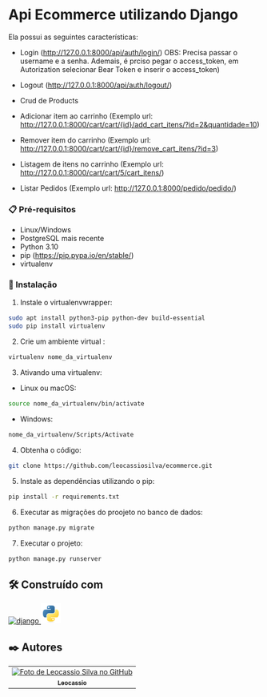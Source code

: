 # Api Ecommerce utilizando Django


Ela possui as seguintes características:

* Login (http://127.0.0.1:8000/api/auth/login/) OBS: Precisa passar o username e a senha. Ademais, é prciso pegar o access_token, em  Autorization selecionar Bear Token e inserir o access_token)

* Logout (http://127.0.0.1:8000/api/auth/logout/) 

* Crud de Products

* Adicionar item ao carrinho (Exemplo url: http://127.0.0.1:8000/cart/cart/{id}/add_cart_itens/?id=2&quantidade=10) 

* Remover item do carrinho (Exemplo url: http://127.0.0.1:8000/cart/cart/{id}/remove_cart_itens/?id=3) 

* Listagem de itens no carrinho (Exemplo url: http://127.0.0.1:8000/cart/cart/5/cart_itens/) 

* Listar Pedidos (Exemplo url: http://127.0.0.1:8000/pedido/pedido/) 

### 📋 Pré-requisitos

- Linux/Windows
- PostgreSQL mais recente
- Python 3.10
- pip (https://pip.pypa.io/en/stable/)
- virtualenv 

### 🔧 Instalação

1. Instale o virtualenvwrapper:
```bash
sudo apt install python3-pip python-dev build-essential
sudo pip install virtualenv
```

2. Crie um ambiente virtual :

```bash
virtualenv nome_da_virtualenv
```

3. Ativando uma virtualenv:

- Linux ou macOS: 

```bash
source nome_da_virtualenv/bin/activate 
```
- Windows: 

```bash
nome_da_virtualenv/Scripts/Activate 
```

4. Obtenha o código:
```bash
git clone https://github.com/leocassiosilva/ecommerce.git
```

5. Instale as dependências utilizando o pip:
```bash
pip install -r requirements.txt
```

6. Executar as migrações do proojeto no banco de dados:
```bash
python manage.py migrate
```

7. Executar o projeto:
```bash
python manage.py runserver
```

## 🛠️ Construído com
<p align="left"> <a href="https://www.djangoproject.com/" target="_blank" rel="noreferrer"> <img src ="https://cdn.worldvectorlogo.com/logos/django.svg" alt="django" width="40" height="40"/> </a> <a href="https://www. python.org" target="_blank" rel="noreferrer"> <img src="https://raw.githubusercontent.com/devicons/devicon/master/icons/python/python-original.svg" alt="python" width="40" height="40"/> </a> </p>

## ✒️ Autores
<table>
  <tr>
    <td align="center">
      <a href="https://github.com/leocassiosilva">
        <img src="https://avatars.githubusercontent.com/u/56235626?s=400&u=e1d65eb62c2af0330761629420be56f266033655&v=4" width="100px;" alt="Foto de Leocassio Silva no GitHub"/><br>
        <sub>
          <b>Leocassio</b>
        </sub>
      </a>
    </td>
  </tr>
</table>


